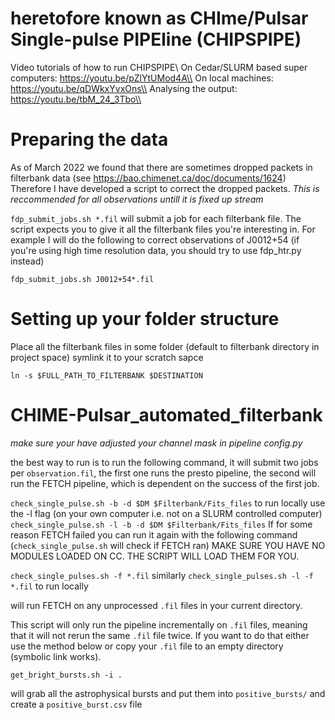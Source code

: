 # heretofore known as CHIme/Pulsar Single-pulse PIPEline (CHIPSPIPE)
Video tutorials of how to run CHIPSPIPE\\
On Cedar/SLURM based super computers: https://youtu.be/pZlYtUMod4A\\
On local machines: https://youtu.be/qDWkxYvxOns\\
Analysing the output: https://youtu.be/tbM_24_3Tbo\\

# Preparing the data
As of March 2022 we found that there are sometimes dropped packets in filterbank data (see https://bao.chimenet.ca/doc/documents/1624)
Therefore I have developed a script to correct the dropped packets. _This is reccommended for all observations untill it is fixed up stream_

`fdp_submit_jobs.sh *.fil` will submit a job for each filterbank file. The script expects you to give it all the filterbank files you're interesting in. For example I will do the following to correct observations of J0012+54 (if you're using high time resolution data, you should try to use fdp_htr.py instead)


`fdp_submit_jobs.sh J0012+54*.fil` 

# Setting up your folder structure
Place all the filterbank files in some folder (default to filterbank directory in project space)
symlink it to your scratch sapce

`ln -s $FULL_PATH_TO_FILTERBANK $DESTINATION`

# CHIME-Pulsar_automated_filterbank
*make sure your have adjusted your channel mask in pipeline config.py*

the best way to run is to run the following command, it will submit two jobs per `observation.fil`, the first one runs the presto pipeline, the second will run the FETCH pipeline, which is dependent on the success of the first job.

`check_single_pulse.sh -b -d $DM $Filterbank/Fits_files`
to run locally use the -l flag (on your own computer i.e. not on a SLURM controlled computer)
`check_single_pulse.sh -l -b -d $DM $Filterbank/Fits_files`
If for some reason FETCH failed you can run it again with the following command (`check_single_pulse.sh` will check if FETCH ran)
MAKE SURE YOU HAVE NO MODULES LOADED ON CC. THE SCRIPT WILL LOAD THEM FOR YOU.


`check_single_pulses.sh -f *.fil` 
similarly
`check_single_pulses.sh -l -f *.fil` to run locally

will run FETCH on any unprocessed `.fil` files in your current directory.

This script will only run the pipeline incrementally on `.fil` files, meaning that it will not rerun the same `.fil` file twice. If you want to do that either use the method below or copy your `.fil` file to an empty directory (symbolic link works).

`get_bright_bursts.sh -i .`

will grab all the astrophysical bursts and put them into `positive_bursts/` and create a `positive_burst.csv` file
